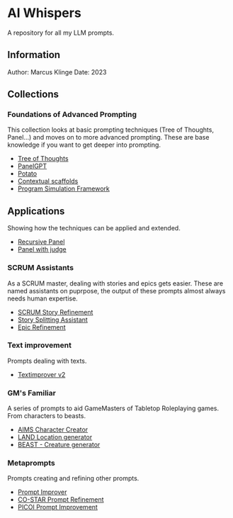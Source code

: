 # AI Whispers
A repository for all my LLM prompts.

## Information
Author: Marcus Klinge
Date: 2023

## Collections

### Foundations of Advanced Prompting
This collection looks at basic prompting techniques (Tree of Thoughts, Panel...) and moves on to more advanced prompting.
These are base knowledge if you want to get deeper into prompting.

* [Tree of Thoughts](https://github.com/zielperson/AI-whispers/blob/ac598390fc0129fc4b292392e0d3c67851dbcfce/Tree%20of%20Thoughts.md)
* [PanelGPT](https://github.com/zielperson/AI-whispers/blob/1282a10e2e06740920915c0d1e2e8a2d47bfc948/PanelGPT.md)
* [Potato](/https://github.com/zielperson/AI-whispers/blob/e8d3b7ea1d9f54685f437db82037bc824353aa2a/Potato.md)
* [Contextual scaffolds](https://github.com/zielperson/AI-whispers/blob/c83eaf58a7040b1296e490b9a52e235da84e1bc3/contextual%20scaffolding.md)
* [Program Simulation Framework](https://github.com/zielperson/AI-whispers/blob/aac7c049be527ced3cbef8fef85bc62fb2b45318/program%20simulation%20framework.md)

## Applications
Showing how the techniques can be applied and extended.
* [Recursive Panel](https://github.com/zielperson/AI-whispers/blob/master/recursive%20panel.md)
* [Panel with judge](https://github.com/zielperson/AI-whispers/blob/master/recpanelwjudge.md)

### SCRUM Assistants
As a SCRUM master, dealing with stories and epics gets easier.
These are named assistants on puprpose, the output of these prompts almost always needs human expertise.
* [SCRUM Story Refinement](https://github.com/zielperson/AI-whispers/blob/master/SCRUM%20story%20refinement.md)
* [Story Splitting Assistant](https://github.com/zielperson/AI-whispers/blob/34f74302d096c7333d865ba9c87af4b5b202d2b5/Story%20Splitting.md)
* [Epic Refinement](https://github.com/zielperson/AI-whispers/blob/master/SCRUM%20story%20refinement.md)

### Text improvement
Prompts dealing with texts.
* [Textimprover v2](https://github.com/zielperson/AI-whispers/blob/master/Teximproverv2.md)
  
### GM's Familiar
A series of prompts to aid GameMasters of Tabletop Roleplaying games. From characters to beasts.
* [AIMS Character Creator](https://github.com/zielperson/AI-whispers/blob/master/AIMS.md)
* [LAND Location generator](https://github.com/zielperson/AI-whispers/blob/master/LAND.md)
* [BEAST - Creature generator](https://github.com/zielperson/AI-whispers/blob/master/BEAST.md)

### Metaprompts
Prompts creating and refining other prompts.
* [Prompt Improver](https://github.com/zielperson/AI-whispers/blob/master/Prompt%20Improver.md)
* [CO-STAR Prompt Refinement](https://github.com/zielperson/AI-whispers/blob/master/costar.md)
* [PICOI Prompt Improvement](https://github.com/zielperson/AI-whispers/blob/master/picoi.md)
